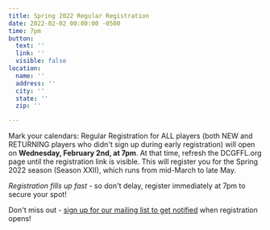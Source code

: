 ```yaml
---
title: Spring 2022 Regular Registration
date: 2022-02-02 00:00:00 -0500
time: 7pm
button:
  text: ''
  link: ''
  visible: false
location:
  name: ''
  address: ''
  city: ''
  state: ''
  zip: ''

---
```

Mark your calendars: Regular Registration for ALL players (both NEW and RETURNING players who didn't sign up during early registration) will open on **Wednesday, February 2nd, at 7pm**. At that time, refresh the DCGFFL.org page until the registration link is visible. This will register you for the Spring 2022 season (Season XXII), which runs from mid-March to late May.

_Registration fills up fast_ - so don't delay, register immediately at 7pm to secure your spot!

Don't miss out - [sign up for our mailing list to get notified](http://eepurl.com/c9JkQz) when registration opens!